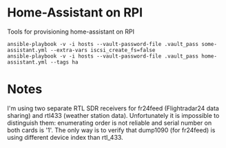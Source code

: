 Home-Assistant on RPI
=====================

Tools for provisioning home-assistant on RPI

```
ansible-playbook -v -i hosts --vault-password-file .vault_pass some-assistant.yml --extra-vars iscsi_create_fs=false
ansible-playbook -v -i hosts --vault-password-file .vault_pass home-assistant.yml --tags ha
```

# Notes

I'm using two separate RTL SDR receivers for fr24feed (Flightradar24 data sharing)
and rtl433 (weather station data). Unfortunately it is impossible to distinguish them:
enumerating order is not reliable and serial number on both cards is '1'.
The only way is to verify that dump1090 (for fr24feed) is using different device
index than rtl_433.
